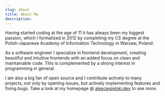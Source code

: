 ```yaml
---
slug: about
title: About Me
description:
---
```


Having started coding at the age of 11 it has always been my biggest passion, which I formalized in 2012 by completing my CS degree at the Polish-Japanese Academy of Information Technology in Warsaw, Poland.

As a software engineer I specialize in frontend development, creating beautiful and intuitive frontends with
an added focus on clean and maintainable code. This is complemented by a strong interest in programming in general.

I am also a big fan of open source and I contribute actively to many projects, not only by opening issues, but
actively implementing features and fixing bugs. Take a look at my homepage @ [alexciesielski.dev](https://alexciesielski.dev) to see more.
